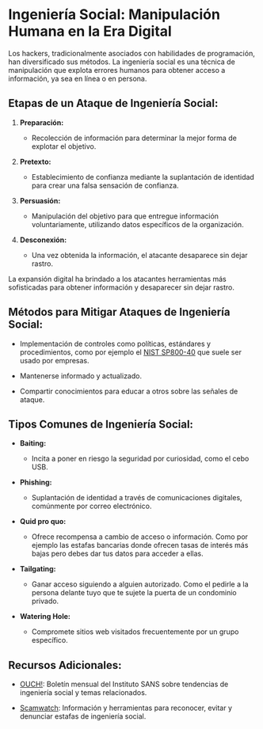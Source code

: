 # Ingeniería Social: Manipulación Humana en la Era Digital

Los hackers, tradicionalmente asociados con habilidades de programación, han diversificado sus métodos. La ingeniería social es una técnica de manipulación que explota errores humanos para obtener acceso a información, ya sea en línea o en persona.

## Etapas de un Ataque de Ingeniería Social:

1. **Preparación:**
   - Recolección de información para determinar la mejor forma de explotar el objetivo.

2. **Pretexto:**
   - Establecimiento de confianza mediante la suplantación de identidad para crear una falsa sensación de confianza.

3. **Persuasión:**
   - Manipulación del objetivo para que entregue información voluntariamente, utilizando datos específicos de la organización.

4. **Desconexión:**
   - Una vez obtenida la información, el atacante desaparece sin dejar rastro.

La expansión digital ha brindado a los atacantes herramientas más sofisticadas para obtener información y desaparecer sin dejar rastro.

## Métodos para Mitigar Ataques de Ingeniería Social:

- Implementación de controles como políticas, estándares y procedimientos, como por ejemplo el [NIST SP800-40](https://nvlpubs.nist.gov/nistpubs/SpecialPublications/NIST.SP.800-40r4.pdf) que suele ser usado por empresas.

- Mantenerse informado y actualizado.

- Compartir conocimientos para educar a otros sobre las señales de ataque.

## Tipos Comunes de Ingeniería Social:

- **Baiting:**
  - Incita a poner en riesgo la seguridad por curiosidad, como el cebo USB.

- **Phishing:**
  - Suplantación de identidad a través de comunicaciones digitales, comúnmente por correo electrónico.

- **Quid pro quo:**
  - Ofrece recompensa a cambio de acceso o información. Como por ejemplo las estafas bancarias donde ofrecen tasas de interés más bajas pero debes dar tus datos para acceder a ellas.

- **Tailgating:**
  - Ganar acceso siguiendo a alguien autorizado. Como el pedirle a la persona delante tuyo que te sujete la puerta de un condominio privado.

- **Watering Hole:**
  - Compromete sitios web visitados frecuentemente por un grupo específico.

## Recursos Adicionales:

- [OUCH!](https://www.sans.org/newsletters/ouch/): Boletín mensual del Instituto SANS sobre tendencias de ingeniería social y temas relacionados.

- [Scamwatch](https://www.scamwatch.gov.au): Información y herramientas para reconocer, evitar y denunciar estafas de ingeniería social.